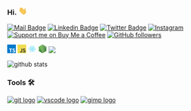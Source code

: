 ### Hi. <img src="https://github.com/ABSphreak/ABSphreak/blob/master/gifs/Hi.gif" width="20px">

[![Mail Badge](https://img.shields.io/badge/-eray_chumak@protonmail.com-8B89CC?style=flat-square&logo=Protonmail&logoColor=white&link=mailto:eray_chumak@protonmail.com)](mailto:eray_chumak@protonmail.com)
[![Linkedin Badge](https://img.shields.io/badge/-Eray%20Chumak-blue?style=flat-square&logo=Linkedin&logoColor=white&link=https://www.linkedin.com/in/eray-c-192759171/)](https://www.linkedin.com/in/eray-c-192759171//)
[![Twitter Badge](https://img.shields.io/badge/-@eraychumak_-1ca0f1?style=flat-square&labelColor=1ca0f1&logo=twitter&logoColor=white&link=https://twitter.com/eraychumak)](https://twitter.com/eraychumak)
<a href="https://www.instagram.com/eray_chumak/" target="_blank"><img src="https://img.shields.io/badge/Instagram-%23E4405F.svg?&style=flat-square&logo=instagram&logoColor=white" alt="Instagram"></a>
[![Support me on Buy Me a Coffee](https://img.shields.io/badge/Support-☕-orange.svg?style=flat-square)](https://www.buymeacoffee.com/eraychumak)
[![GitHub followers](https://img.shields.io/github/followers/eraychumak.svg?style=flat-square&label=Follow&maxAge=2592000)](https://github.com/eraychumak?tab=followers)

<img src="https://raw.githubusercontent.com/github/explore/80688e429a7d4ef2fca1e82350fe8e3517d3494d/topics/typescript/typescript.png" alt="ts logo" width="20"> <img height="20" src="https://raw.githubusercontent.com/github/explore/80688e429a7d4ef2fca1e82350fe8e3517d3494d/topics/javascript/javascript.png"> <img height="20" src="https://raw.githubusercontent.com/github/explore/80688e429a7d4ef2fca1e82350fe8e3517d3494d/topics/react/react.png"> <img height="20" src="https://raw.githubusercontent.com/github/explore/80688e429a7d4ef2fca1e82350fe8e3517d3494d/topics/nodejs/nodejs.png"> <img height="20" src="https://avatars2.githubusercontent.com/u/1335026?s=200&v=4">

![github stats](https://github-readme-stats.vercel.app/api?username=eraychumak&show_icons=true)

### Tools 🛠️

[<img src="https://raw.githubusercontent.com/Delta456/Delta456/master/img/git.png" alt="git logo" width="24">](https://git-scm.com/)
[<img src="https://raw.githubusercontent.com/Delta456/Delta456/master/img/vscode.png" alt="vscode logo" width="24">](https://code.visualstudio.com/)
[<img src="https://avatars0.githubusercontent.com/u/41522403?s=200&v=4" alt="gimp logo" width="24">](https://www.adobe.com/products/xd.html)
